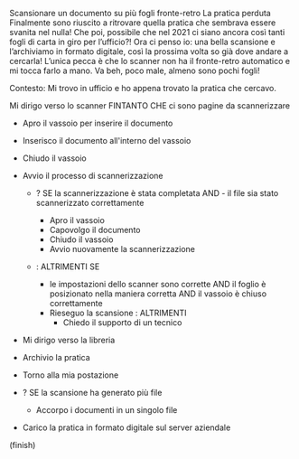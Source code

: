 

Scansionare un documento su più fogli fronte-retro La pratica perduta Finalmente sono riuscito a ritrovare quella pratica che sembrava essere svanita nel nulla! Che poi, possibile che nel 2021 ci siano ancora così tanti fogli di carta in giro per l’ufficio?! Ora ci penso io: una bella scansione e l’archiviamo in formato digitale, così la prossima volta so già dove andare a cercarla! L’unica pecca è che lo scanner non ha il fronte-retro automatico e mi tocca farlo a mano. Va beh, poco male, almeno sono pochi fogli!

Contesto: Mi trovo in ufficio e ho appena trovato la pratica che cercavo.

Mi dirigo verso lo scanner
FINTANTO CHE ci sono pagine da scannerizzare

- Apro il vassoio per inserire il documento
- Inserisco il documento all'interno del vassoio
- Chiudo il vassoio
- Avvio il processo di scannerizzazione


    - ? SE la scannerizzazione è stata completata AND - il file sia stato scannerizzato correttamente
        - Apro il vassoio
        - Capovolgo il documento
        - Chiudo il vassoio
        - Avvio nuovamente la scannerizzazione

    - : ALTRIMENTI SE
        -  le impostazioni dello scanner sono corrette AND il foglio è posizionato nella maniera corretta AND il vassoio è chiuso correttamente
        - Rieseguo la scansione
            : ALTRIMENTI 
            - Chiedo il supporto di un tecnico
            
- Mi dirigo verso la libreria
- Archivio la pratica
- Torno alla mia postazione
- ? SE la scansione ha generato più file
    - Accorpo i documenti in un singolo file

- Carico la pratica in formato digitale sul server aziendale

(finish)